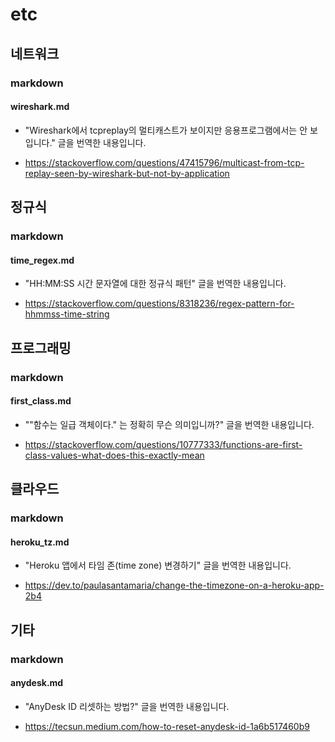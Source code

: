 # etc

## 네트워크

### markdown

#### wireshark.md

* "Wireshark에서 tcpreplay의 멀티캐스트가 보이지만 응용프로그램에서는 안 보입니다." 글을 번역한 내용입니다.

* https://stackoverflow.com/questions/47415796/multicast-from-tcp-replay-seen-by-wireshark-but-not-by-application

## 정규식

### markdown

#### time_regex.md

* "HH:MM:SS 시간 문자열에 대한 정규식 패턴" 글을 번역한 내용입니다.

* https://stackoverflow.com/questions/8318236/regex-pattern-for-hhmmss-time-string

## 프로그래밍

### markdown

#### first_class.md

* ""함수는 일급 객체이다." 는 정확히 무슨 의미입니까?" 글을 번역한 내용입니다.

* https://stackoverflow.com/questions/10777333/functions-are-first-class-values-what-does-this-exactly-mean

## 클라우드

### markdown

#### heroku_tz.md

* "Heroku 앱에서 타임 존(time zone) 변경하기" 글을 번역한 내용입니다.

* https://dev.to/paulasantamaria/change-the-timezone-on-a-heroku-app-2b4

## 기타

### markdown

#### anydesk.md

* "AnyDesk ID 리셋하는 방법?" 글을 번역한 내용입니다.

* https://tecsun.medium.com/how-to-reset-anydesk-id-1a6b517460b9
